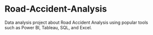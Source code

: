 # Road-Accident-Analysis
 Data analysis project about Road Accident Analysis using popular tools such as Power BI, Tableau, SQL, and Excel.

